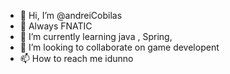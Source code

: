 - 👋 Hi, I’m @andreiCobilas
- 👀 Always FNATIC
- 🌱 I’m currently learning java , Spring,
- 💞️ I’m looking to collaborate on game developent
- 📫 How to reach me idunno

